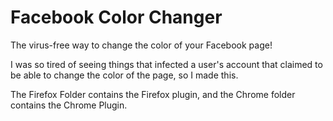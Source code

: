 Facebook Color Changer
====================

The virus-free way to change the color of your Facebook page!

I was so tired of seeing things that infected a user's account that claimed to be able to change the color of the page, so I made this.

The Firefox Folder contains the Firefox plugin, and the Chrome folder contains the Chrome Plugin.